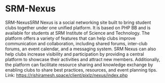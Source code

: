 # SRM-Nexus

SRM-NexusSRM Nexus is a social networking site built to bring student clubs together under one unified platform. It is based on PHP BB and is available for students at SRM Institute of Science and Technology. The platform offers a variety of features that can help clubs improve communication and collaboration, including shared forums, inter-club forums, an event calendar, and a messaging system. SRM Nexus can also help clubs increase visibility and participation by providing a central platform to showcase their activities and attract new members. Additionally, the platform can facilitate resource sharing and knowledge exchange by enabling clubs to share best practices, resources, and event planning tips. 
Link: https://rishiramesh.space/client/pixlz/nexus/index.php
